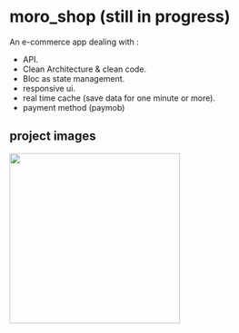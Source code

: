 # moro_shop (still in progress)

An e-commerce app dealing with :
  - API.
  - Clean Architecture & clean code.
  - Bloc as state management.
  - responsive ui.
  - real time cache (save data for one minute or more).
  - payment method (paymob)

## project images

<div>
<img src="https://github.com/MoRoshdy/moro_shop/assets/92895129/3a1942a5-1de2-4a6c-b967-1b4809678825" width=300>
</div>
